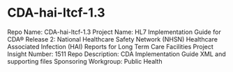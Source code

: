 # CDA-hai-ltcf-1.3

Repo Name: CDA-hai-ltcf-1.3
Project Name: HL7 Implementation Guide for CDA® Release 2: National Healthcare Safety Network (NHSN) Healthcare Associated Infection (HAI) Reports for Long Term Care Facilities
Project Insight Number: 1511
Repo Description: CDA Implementation Guide XML and supporting files
Sponsoring Workgroup: Public Health
